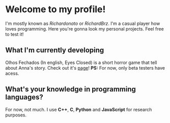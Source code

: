 # **Welcome to my profile!**
I'm mostly known as *Richardonato* or *RichardBrz*. I'm a casual player how loves programming. Here you're gonna look my personal projects. Feel free to test it!

## What I'm currently developing
Olhos Fechados (In english, Eyes Closed) is a short horror game that tell about Anna's story. Check out it's [page](https://richardonato.itch.io/olhos-fechados)!
**PS:** For now, only beta testers have acess.
 

## What's your knowledge in programming languages?
For now, not much. I use **C++**, **C**, **Python** and **JavaScript** for research purposes.
